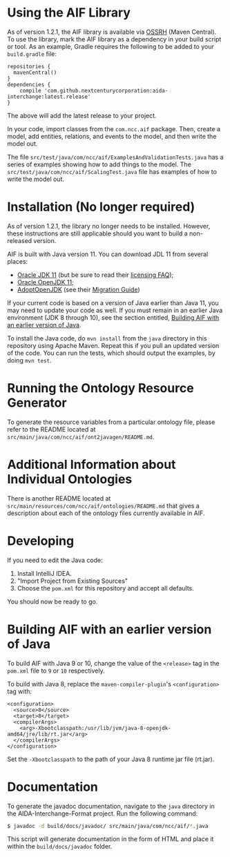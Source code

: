 # Using the AIF Library

As of version 1.2.1, the AIF library is available via [OSSRH](https://search.maven.org/search?q=g:com.github.nextcenturycorporation) (Maven Central). To use the library, mark the AIF library as a dependency in your build script or tool. As an example, Gradle requires the following to be added to your `build.gradle` file:

    repositories {
      mavenCentral()
    }
    dependencies {
        compile 'com.github.nextcenturycorporation:aida-interchange:latest.release'
    }

The above will add the latest release to your project.

In your code, import classes from the `com.ncc.aif` package.
Then, create a model, add entities, relations, and events to the
model, and then write the model out.

The file `src/test/java/com/ncc/aif/ExamplesAndValidationTests.java`
has a series of examples showing how to add things to the model.  The
`src/test/java/com/ncc/aif/ScalingTest.java` file has examples of how
to write the model out.

# Installation (No longer required)

As of version 1.2.1, the library no longer needs to be installed. However, these instructions are still applicable should you want to build a non-released version.

AIF is built with Java version 11.  You can download JDL 11 from several places:
* [Oracle JDK 11](https://www.oracle.com/java/technologies/javase-jdk11-downloads.html)
(but be sure to read their [licensing FAQ](https://www.oracle.com/technetwork/java/javase/overview/oracle-jdk-faqs.html));
* [Oracle OpenJDK 11](http://openjdk.java.net/projects/jdk/11/);
* [AdoptOpenJDK](https://adoptopenjdk.net/?variant=openjdk11&jvmVariant=hotspot) (see their [Migration Guide](https://adoptopenjdk.net/migration.html))

If your current code is based on a version of Java earlier than Java 11, you may need to update your code as well.
If you must remain in an earlier Java environment (JDK 8 through 10), see the section entitled,
[Building AIF with an earlier version of Java](#building-aif-with-an-earlier-version-of-java).

To install the Java code, do `mvn install` from the `java` directory in this repository using Apache Maven.
Repeat this if you pull an updated version of the code. You can run the tests,
which should output the examples, by doing `mvn test`.

# Running the Ontology Resource Generator

To generate the resource variables from a particular ontology file, please refer to
the README located at `src/main/java/com/ncc/aif/ont2javagen/README.md`.

# Additional Information about Individual Ontologies

There is another README located at `src/main/resources/com/ncc/aif/ontologies/README.md` that gives a description about each of the ontology files currently available in AIF.

# Developing

If you need to edit the Java code:
 1. Install IntelliJ IDEA.
 2. "Import Project from Existing Sources"
 3. Choose the `pom.xml` for this repository and accept all defaults.

You should now be ready to go.

# Building AIF with an earlier version of Java

To build AIF with Java 9 or 10, change the value of the `<release>` tag in the `pom.xml` file to `9` or
`10` respectively.

To build with Java 8, replace the `maven-compiler-plugin`'s `<configuration>` tag with:

```
<configuration>
  <source>8</source>
  <target>8</target>
  <compilerArgs>
    <arg>-Xbootclasspath:/usr/lib/jvm/java-8-openjdk-amd64/jre/lib/rt.jar</arg>
  </compilerArgs>
</configuration>
```

Set the `-Xbootclasspath` to the path of your Java 8 runtime jar file (rt.jar).

# Documentation

To generate the javadoc documentation, navigate to the `java` directory in the AIDA-Interchange-Format project. Run the following command:

```bash
$ javadoc -d build/docs/javadoc/ src/main/java/com/ncc/aif/*.java
```
This script will generate documentation in the form of HTML and place it within the `build/docs/javadoc` folder.
